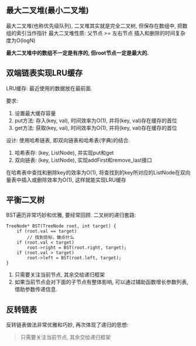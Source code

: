 ## 最大二叉堆(最小二叉堆)

最大二叉堆(也称优先级队列), 二叉堆其实就是完全二叉树, 但保存在数组中, 把数组的索引当作指针
最大二叉堆性质: 父节点 >= 左右节点
插入和删除的时间复杂度为O(logN)

**最大二叉堆中的数组不一定是有序的, 但root节点一定是最大的.**


## 双端链表实现LRU缓存

LRU缓存: 最近使用的数据放在最前面.

要求:
1. 设置最大缓存容量
2. put方法: 存入(key, val), 时间效率为O(1), 并将(key, val)存在缓存的首位
3. get方法: 获取(key, val), 时间效率为O(1), 并将(key, val)存在缓存的首位

设计: 使用哈希链表, 即双向链表和哈希表(字典)的结合.
1. 哈希表存: (key, ListNode), 并实现put和get
2. 双向链表: (key, ListNode), 实现addFirst和remove_last接口

在哈希表中查找和删除key的效率为O(1), 将查找到的key所对应的ListNode在双向量表中插入或删除效率为O(1), 这样就能实现LRU缓存


## 平衡二叉树
BST遍历非常巧妙和优雅, 要经常回顾.
二叉树的递归套路:
    
    TreeNode* BST(TreeNode root, int target) {
        if (root.val == target)
            // 找到目标，做点什么
        if (root.val < target) 
            root->right = BST(root.right, target);
        if (root.val > target)
            root->left = BST(root.left, target);
    }
    
1. 只需要关注当前节点, 其余交给递归框架
2. 如果当前节点会对下面的子节点有整体影响, 可以通过辅助函数增长参数列表, 借助参数传递信息.

## 反转链表
反转链表做法非常优雅和巧妙, 再次体现了递归的思想:

> 只需要关注当前节点, 其余交给递归框架